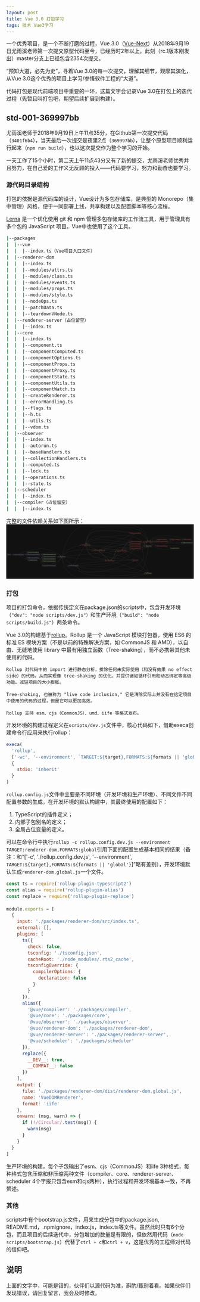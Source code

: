 ```yaml
---
layout: post
title: Vue 3.0 打包学习
tags: 技术 Vue3学习
---
```


一个优秀项目，是一个不断打磨的过程，Vue 3.0（[Vue-Next](https://github.com/vuejs/vue-next)）从2018年9月19日尤雨溪老师第一次提交原型代码至今，已经历时2年以上，此刻（rc.1版本刚发出）master分支上已经包含2354次提交。

“预知大道，必先为史”，寻着Vue 3.0的每一次提交，理解其细节，观摩其演化，从Vue 3.0这个优秀的项目上学习/参悟软件工程的“大道”。

代码打包是现代前端项目中重要的一环，这篇文字会记录Vue 3.0在打包上的迭代过程（先暂且叫打包吧，期望后续扩展到构建）。


## std-001-369997bb

尤雨溪老师于2018年9月19日上午11点35分，在Github第一次提交代码（`3401f6b4`），当天最后一次提交是夜里2点（`369997bb`），让整个原型项目顺利运行起来（`npm run build`），也以这次提交作为整个学习的开始。

一天工作了15个小时，第二天上午11点43分又有了新的提交，尤雨溪老师优秀并且努力，在自己爱的工作义无反顾的投入——代码要学习，努力和勤奋也要学习。

### 源代码目录结构

打包的依据是源代码库的设计，Vue设计为多包存储库，是典型的 Monorepo（集中管理）风格，便于一同部署上线，共享构建以及配置脚本等核心流程。

[Lerna](https://lerna.js.org/) 是一个优化使用 git 和 npm 管理多包存储库的工作流工具，用于管理具有多个包的 JavaScript 项目。Vue中也使用了这个工具。

```bash
|--packages
|  |--vue
|  |  |--index.ts（Vue项目入口文件）
|  |--renderer-dom
|  |  |--index.ts
|  |  |--modules/attrs.ts
|  |  |--modules/class.ts
|  |  |--modules/events.ts
|  |  |--modules/props.ts
|  |  |--modules/style.ts
|  |  |--nodeOps.ts
|  |  |--patchData.ts
|  |  |--teardownVNode.ts
|  |--renderer-server（占位留空）
|  |  |--index.ts
|  |--core
|  |  |--index.ts
|  |  |--component.ts
|  |  |--componentComputed.ts
|  |  |--componentOptions.ts
|  |  |--componentProps.ts
|  |  |--componentProxy.ts
|  |  |--componentState.ts
|  |  |--componentUtils.ts
|  |  |--componentWatch.ts
|  |  |--createRenderer.ts
|  |  |--errorHandling.ts
|  |  |--flags.ts
|  |  |--h.ts
|  |  |--utils.ts
|  |  |--vdom.ts
|  |--observer
|  |  |--index.ts
|  |  |--autorun.ts
|  |  |--baseHandlers.ts
|  |  |--collectionHandlers.ts
|  |  |--computed.ts
|  |  |--lock.ts
|  |  |--operations.ts
|  |  |--state.ts
|  |--scheduler
|  |  |--index.ts
|  |--compiler（占位留空）
|  |  |--index.ts
```

完整的文件依赖关系如下图所示：
![Vue Next 369997bb 依赖关系图](/tech/media/vue-next-std-001-369997bb.svg)

### 打包
项目的打包命令，依据传统定义在package.json的scripts中，包含开发环境（`"dev": "node scripts/dev.js"）`和生产环境（`"build": "node scripts/build.js"`）两条命令。

Vue 3.0的构建基于[rollup](https://www.rollupjs.com/)。Rollup 是一个 JavaScript 模块打包器，使用 ES6 的标准 ES 模块方案（不是以前的特殊解决方案，如 CommonJS 和 AMD），以自由、无缝地使用 library 中最有用独立函数（Tree-shaking），而不必携带其他未使用的代码。

    Rollup 对代码中的 import 进行静态分析，排除任何未实际使用（和没有效果 no effect side）的代码。从而实现像 tree-shaking 的优化，并提供诸如循环引用和动态绑定等高级功能。减轻项目的大小膨胀。

    Tree-shaking, 也被称为 "live code inclusion," 它是清除实际上并没有在给定项目中使用的代码的过程，但是它可以更加高效。

    Rollup 支持 esm、cjs（CommonJS）、umd、iife 等格式发布。

开发环境的构建过程定义在`scripts/dev.js`文件中，核心代码如下，借助execa创建命令行应用来执行rollup：
```javascript
execa(
  'rollup',
  ['-wc', '--environment', `TARGET:${target},FORMATS:${formats || 'global'}`],
  {
    stdio: 'inherit'
  }
)
```

`rollup.config.js`文件中主要是不同环境（开发环境和生产环境）、不同文件不同配置参数的生成，在开发环境的默认构建中，其最终使用的配置如下：
1. TypeScript的插件定义；
2. 内部子包别名的定义；
3. 全局占位变量的定义。

可以在命令行中执行`rollup -c rollup.config.dev.js --environment TARGET:renderer-dom,FORMATS:global`引用下面的配置生成基本相同的结果（备注：和“['-c', './rollup.config.dev.js', '--environment', `TARGET:${target},FORMATS:${formats || 'global'}`]”略有差别），开发环境默认生成`renderer-dom.global.js`一个文件。

```javascript
const ts = require('rollup-plugin-typescript2')
const alias = require('rollup-plugin-alias')
const replace = require('rollup-plugin-replace')

module.exports = [
  {
    input: './packages/renderer-dom/src/index.ts',
    external: [],
    plugins: [
      ts({
        check: false,
        tsconfig: './tsconfig.json',
        cacheRoot: './node_modules/.rts2_cache',
        tsconfigOverride: {
          compilerOptions: {
            declaration: false
          }
        }
      }),
      alias({
        '@vue/compiler': './packages/compiler',
        '@vue/core': './packages/core',
        '@vue/observer': './packages/observer',
        '@vue/renderer-dom': './packages/renderer-dom',
        '@vue/renderer-server': './packages/renderer-server',
        '@vue/scheduler': './packages/scheduler'
      }),
      replace({
        __DEV__: true,
        __COMPAT__: false
      })
    ],
    output: {
      file: './packages/renderer-dom/dist/renderer-dom.global.js',
      name: 'VueDOMRenderer',
      format: 'iife'
    },
    onwarn: (msg, warn) => {
      if (!/Circular/.test(msg)) {
        warn(msg)
      }
    }
  }
]
```

生产环境的构建，每个子包输出了esm、cjs（CommonJS）和iife 3种格式，每种格式包含压缩和非压缩两种文件（compiler、core、renderer-server、scheduler 4个字报只包含esm和cjs两种），执行过程和开发环境基本一致，不再赘述。

### 其他
scripts中有个bootstrap.js文件，用来生成分包中的package.json, README.md，.npmignore，index.js，index.ts等文件。虽然此时只有6个分包，而且项目的后续迭代中，分包增加的数量是有限的，但依然用代码（`node scripts/bootstrap.js`）代替了`ctrl + c`和`ctrl + v`，这是优秀的工程师对代码的信仰吧。


## 说明
上面的文字中，可能是错的，伙伴们以源代码为准，斟酌/甄别着看。如果伙伴们发现错误，请回复留言，我会及时修改。
